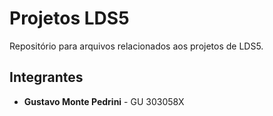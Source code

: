 # Projetos LDS5

Repositório para arquivos relacionados aos projetos de LDS5.

## Integrantes

- **Gustavo Monte Pedrini** - GU 303058X
